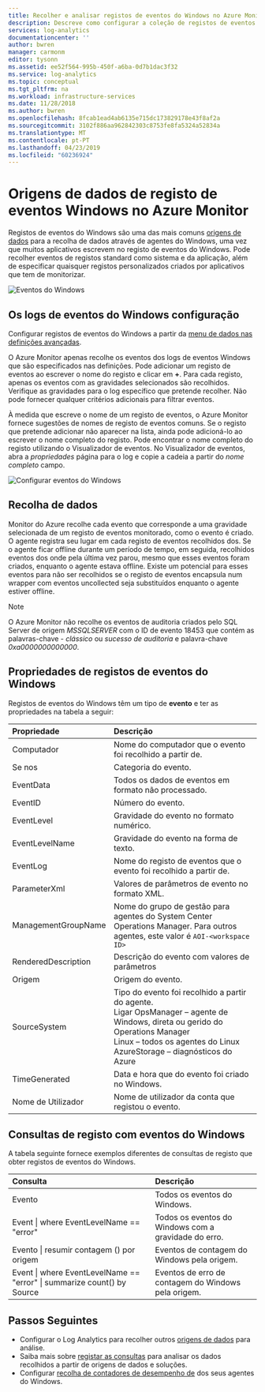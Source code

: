 ```yaml
---
title: Recolher e analisar registos de eventos do Windows no Azure Monitor | Documentos da Microsoft
description: Descreve como configurar a coleção de registos de eventos do Windows pelo Azure Monitor e detalhes dos registos que criaram.
services: log-analytics
documentationcenter: ''
author: bwren
manager: carmonm
editor: tysonn
ms.assetid: ee52f564-995b-450f-a6ba-0d7b1dac3f32
ms.service: log-analytics
ms.topic: conceptual
ms.tgt_pltfrm: na
ms.workload: infrastructure-services
ms.date: 11/28/2018
ms.author: bwren
ms.openlocfilehash: 8fcab1ead4ab6135e715dc173829178e43f8af2a
ms.sourcegitcommit: 3102f886aa962842303c8753fe8fa5324a52834a
ms.translationtype: MT
ms.contentlocale: pt-PT
ms.lasthandoff: 04/23/2019
ms.locfileid: "60236924"
---
```

# <a name="windows-event-log-data-sources-in-azure-monitor"></a>Origens de dados de registo de eventos Windows no Azure Monitor
Registos de eventos do Windows são uma das mais comuns [origens de dados](agent-data-sources.md) para a recolha de dados através de agentes do Windows, uma vez que muitos aplicativos escrevem no registo de eventos do Windows.  Pode recolher eventos de registos standard como sistema e da aplicação, além de especificar quaisquer registos personalizados criados por aplicativos que tem de monitorizar.

![Eventos do Windows](media/data-sources-windows-events/overview.png)     

## <a name="configuring-windows-event-logs"></a>Os logs de eventos do Windows configuração
Configurar registos de eventos do Windows a partir da [menu de dados nas definições avançadas](agent-data-sources.md#configuring-data-sources).

O Azure Monitor apenas recolhe os eventos dos logs de eventos Windows que são especificados nas definições.  Pode adicionar um registo de eventos ao escrever o nome do registo e clicar em **+**.  Para cada registo, apenas os eventos com as gravidades selecionados são recolhidos.  Verifique as gravidades para o log específico que pretende recolher.  Não pode fornecer qualquer critérios adicionais para filtrar eventos.

À medida que escreve o nome de um registo de eventos, o Azure Monitor fornece sugestões de nomes de registo de eventos comuns. Se o registo que pretende adicionar não aparecer na lista, ainda pode adicioná-lo ao escrever o nome completo do registo. Pode encontrar o nome completo do registo utilizando o Visualizador de eventos. No Visualizador de eventos, abra a *propriedades* página para o log e copie a cadeia a partir do *nome completo* campo.

![Configurar eventos do Windows](media/data-sources-windows-events/configure.png)

## <a name="data-collection"></a>Recolha de dados
Monitor do Azure recolhe cada evento que corresponde a uma gravidade selecionada de um registo de eventos monitorado, como o evento é criado.  O agente registra seu lugar em cada registo de eventos recolhidos dos.  Se o agente ficar offline durante um período de tempo, em seguida, recolhidos eventos dos onde pela última vez parou, mesmo que esses eventos foram criados, enquanto o agente estava offline.  Existe um potencial para esses eventos para não ser recolhidos se o registo de eventos encapsula num wrapper com eventos uncollected seja substituídos enquanto o agente estiver offline.

>[!NOTE]
>O Azure Monitor não recolhe os eventos de auditoria criados pelo SQL Server de origem *MSSQLSERVER* com o ID de evento 18453 que contém as palavras-chave - *clássico* ou *sucesso de auditoria* e palavra-chave *0xa0000000000000*.
>

## <a name="windows-event-records-properties"></a>Propriedades de registos de eventos do Windows
Registos de eventos do Windows têm um tipo de **evento** e ter as propriedades na tabela a seguir:

| Propriedade | Descrição |
|:--- |:--- |
| Computador |Nome do computador que o evento foi recolhido a partir de. |
| Se nos |Categoria do evento. |
| EventData |Todos os dados de eventos em formato não processado. |
| EventID |Número do evento. |
| EventLevel |Gravidade do evento no formato numérico. |
| EventLevelName |Gravidade do evento na forma de texto. |
| EventLog |Nome do registo de eventos que o evento foi recolhido a partir de. |
| ParameterXml |Valores de parâmetros de evento no formato XML. |
| ManagementGroupName |Nome do grupo de gestão para agentes do System Center Operations Manager.  Para outros agentes, este valor é `AOI-<workspace ID>` |
| RenderedDescription |Descrição do evento com valores de parâmetros |
| Origem |Origem do evento. |
| SourceSystem |Tipo do evento foi recolhido a partir do agente. <br> Ligar OpsManager – agente de Windows, direta ou gerido do Operations Manager <br> Linux – todos os agentes do Linux  <br> AzureStorage – diagnósticos do Azure |
| TimeGenerated |Data e hora que do evento foi criado no Windows. |
| Nome de Utilizador |Nome de utilizador da conta que registou o evento. |

## <a name="log-queries-with-windows-events"></a>Consultas de registo com eventos do Windows
A tabela seguinte fornece exemplos diferentes de consultas de registo que obter registos de eventos do Windows.

| Consulta | Descrição |
|:---|:---|
| Evento |Todos os eventos do Windows. |
| Event &#124; where EventLevelName == "error" |Todos os eventos do Windows com a gravidade do erro. |
| Evento &#124; resumir contagem () por origem |Eventos de contagem do Windows pela origem. |
| Event &#124; where EventLevelName == "error" &#124; summarize count() by Source |Eventos de erro de contagem do Windows pela origem. |


## <a name="next-steps"></a>Passos Seguintes
* Configurar o Log Analytics para recolher outros [origens de dados](agent-data-sources.md) para análise.
* Saiba mais sobre [registar as consultas](../log-query/log-query-overview.md) para analisar os dados recolhidos a partir de origens de dados e soluções.  
* Configurar [recolha de contadores de desempenho de](data-sources-performance-counters.md) dos seus agentes do Windows.